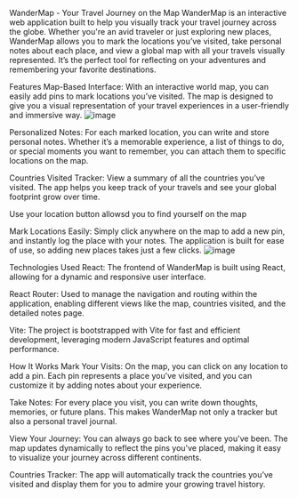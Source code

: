 WanderMap - Your Travel Journey on the Map
WanderMap is an interactive web application built to help you visually track your travel journey across the globe. Whether you're an avid traveler or just exploring new places, WanderMap allows you to mark the locations you’ve visited, take personal notes about each place, and view a global map with all your travels visually represented. It’s the perfect tool for reflecting on your adventures and remembering your favorite destinations.

Features
Map-Based Interface: With an interactive world map, you can easily add pins to mark locations you’ve visited. The map is designed to give you a visual representation of your travel experiences in a user-friendly and immersive way.
![image](https://github.com/user-attachments/assets/26c858b1-c101-4df6-87a7-b6010ff0ae25)

Personalized Notes: For each marked location, you can write and store personal notes. Whether it’s a memorable experience, a list of things to do, or special moments you want to remember, you can attach them to specific locations on the map.

Countries Visited Tracker: View a summary of all the countries you’ve visited. The app helps you keep track of your travels and see your global footprint grow over time.

Use your location button allowsd you to find yourself on the map

Mark Locations Easily: Simply click anywhere on the map to add a new pin, and instantly log the place with your notes. The application is built for ease of use, so adding new places takes just a few clicks.
![image](https://github.com/user-attachments/assets/dd5e1d98-6712-4d06-b08b-9825d41daf06)

Technologies Used
React: The frontend of WanderMap is built using React, allowing for a dynamic and responsive user interface.

React Router: Used to manage the navigation and routing within the application, enabling different views like the map, countries visited, and the detailed notes page.

Vite: The project is bootstrapped with Vite for fast and efficient development, leveraging modern JavaScript features and optimal performance.

How It Works
Mark Your Visits: On the map, you can click on any location to add a pin. Each pin represents a place you’ve visited, and you can customize it by adding notes about your experience.

Take Notes: For every place you visit, you can write down thoughts, memories, or future plans. This makes WanderMap not only a tracker but also a personal travel journal.

View Your Journey: You can always go back to see where you've been. The map updates dynamically to reflect the pins you've placed, making it easy to visualize your journey across different continents.

Countries Tracker: The app will automatically track the countries you’ve visited and display them for you to admire your growing travel history.
